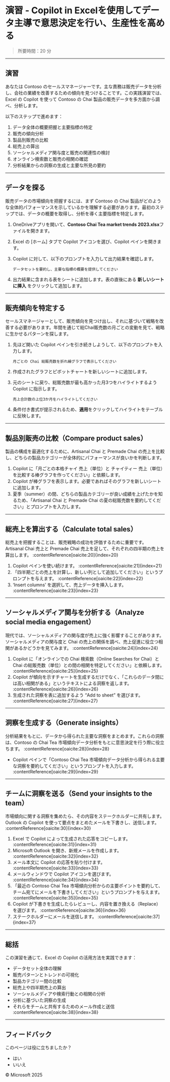# 演習 - Copilot in Excelを使用してデータ主導で意思決定を行い、生産性を高める

> 所要時間：20 分

---

## 演習

あなたは Contoso のセールスマネージャーです。主な責務は販売データを分析し、会社の業績を改善するための傾向を見つけることです。この実践演習では、Excel の Copilot を使って Contoso の Chai 製品の販売データを多方面から調べ、分析します。

以下のステップで進めます：  
1. データ全体の概要把握と主要指標の特定  
2. 販売の傾向分析  
3. 製品別販売の比較  
4. 総売上の算出  
5. ソーシャルメディア関与度と販売の関連性の検討  
6. オンライン検索数と販売の相関の確認  
7. 分析結果からの洞察の生成と主要な所見の要約

---

## データを探る

販売データの市場傾向を把握するには、まず Contoso の Chai 製品がどのような全体的パフォーマンスを示しているかを理解する必要があります。最初のステップでは、データの概要を取得し、分析を導く主要指標を特定します。 

1. OneDriveアプリを開いて、**Contoso Chai Tea market trends 2023.xlsx**ファイルを開きます。 

2. Excel の [ホーム] タブで Copilot アイコンを選び、Copilot ペインを開きます。

3. Copilot に対して、以下のプロンプトを入力して出力結果を確認します。

   ```prompt
   データセットを要約し、主要な指標の概要を提供してください
   ```

4. 出力結果に含まれる表をシートに追加します。表の直後にある **新しいシートに挿入** をクリックして追加します。

---

## 販売傾向を特定する

セールスマネージャーとして、販売傾向を見つけ出し、それに基づいて戦略を改善する必要があります。年間を通じて総Chai販売数の月ごとの変動を見て、戦略に生かせるパターンを探します。

1. 先ほど開いた Copilot ペインを引き続きしようして、以下のプロンプトを入力します。

   ```prompt
   月ごとの Chai 総販売数を折れ線グラフで表示してください
   ```

2. 作成されたグラフとピボットチャートを新しいシートに追加します。  

3. 元のシートに戻り、総販売数が最も高かった月3つをハイライトするよう Copilot に指示します。  

   ```propmt
   売上合計数の上位3か月をハイライトしてください
   ```

4. 条件付き書式が提示されるため、**適用**をクリックしてハイライトをテーブルに反映します。

---

## 製品別販売の比較（Compare product sales）

製品の構成を最適化するために、Artisanal Chai と Premade Chai の売上を比較し、どちらの製品カテゴリーが全体的にパフォーマンスが良いかを判断します。

1. Copilot に「月ごとの本格チャイ 売上（単位）と チャイティー 売上（単位）を比較する棒グラフを作ってください」と依頼します。 
2. Copilot が棒グラフを表示します。必要であればそのグラフを新しいシートに追加します。
3. 夏季（summer）の間、どちらの製品カテゴリーが良い成績を上げたかを知るため、「Artisanal Chai と Premade Chai の夏の総販売数を要約してください」とプロンプトを入力します。

---

## 総売上を算出する（Calculate total sales）

総売上を把握することは、販売戦略の成功を評価するために重要です。Artisanal Chai 売上と Premade Chai 売上を足して、それぞれの四半期の売上を算出します。 :contentReference[oaicite:20]{index=20}

1. Copilot ペインを使い続けます。 :contentReference[oaicite:21]{index=21}  
2. 「四半期ごとの売上を計算し、新しい列として追加してください」というプロンプトを与えます。 :contentReference[oaicite:22]{index=22}  
3. ‘Insert columns’ を選択して、売上データを挿入します。 :contentReference[oaicite:23]{index=23}

---

## ソーシャルメディア関与を分析する（Analyze social media engagement）

現代では、ソーシャルメディアの関与度が売上に強く影響することがあります。ソーシャルメディアの関与度と Chai の売上の関係を調べ、売上促進に役立つ相関があるかどうかを見てみます。 :contentReference[oaicite:24]{index=24}

1. Copilot に「オンラインでの Chai 検索数（Online Searches for Chai）と Chai の総販売数（単位）との間の相関を特定してください」と依頼します。 :contentReference[oaicite:25]{index=25}  
2. Copilot が傾向を示すチャートを生成するだけでなく、「これらのデータ間には高い相関がある」というテキストによる洞察を返します。 :contentReference[oaicite:26]{index=26}  
3. 生成された洞察を表に追加するよう “Add to sheet” を選びます。 :contentReference[oaicite:27]{index=27}

---

## 洞察を生成する（Generate insights）

分析結果をもとに、データから得られた主要な洞察をまとめます。これらの洞察は、Contoso の Chai Tea 市場傾向データ分析をもとに意思決定を行う際に役立ちます。 :contentReference[oaicite:28]{index=28}

- Copilot ペインで「Contoso Chai Tea 市場傾向データ分析から得られる主要な洞察を要約してください」というプロンプトを入力します。 :contentReference[oaicite:29]{index=29}

---

## チームに洞察を送る（Send your insights to the team）

市場傾向に関する洞察を集めたら、その内容をステークホルダーに共有します。Outlook の Copilot を使って要点をまとめたメールを下書きし、送信します。 :contentReference[oaicite:30]{index=30}

1. Excel で Copilot によって生成された応答をコピーします。 :contentReference[oaicite:31]{index=31}  
2. Microsoft Outlook を開き、新規メールを作成します。 :contentReference[oaicite:32]{index=32}  
3. メール本文に Copilot の応答を貼り付けます。 :contentReference[oaicite:33]{index=33}  
4. メールウィンドウで Copilot アイコンを選びます。 :contentReference[oaicite:34]{index=34}  
5. 「最近の Contoso Chai Tea 市場傾向分析からの主要ポイントを要約して、チーム宛てにメールを下書きしてください」というプロンプトを与えます。 :contentReference[oaicite:35]{index=35}  
6. Copilot が下書きを生成したらレビューし、内容を置き換える（Replace）を選びます。 :contentReference[oaicite:36]{index=36}  
7. ステークホルダーにメールを送信します。 :contentReference[oaicite:37]{index=37}

---

## 総括

この演習を通じて、Excel の Copilot の活用方法を実践できます：

- データセット全体の理解  
- 販売パターンとトレンドの可視化  
- 製品カテゴリー間の比較  
- 総売上や四半期売上の算出  
- ソーシャルメディアや検索行動との相関の分析  
- 分析に基づいた洞察の生成  
- それらをチームと共有するためのメール作成と送信 :contentReference[oaicite:38]{index=38}

---

## フィードバック

このページは役に立ちましたか？

- はい  
- いいえ  

© Microsoft 2025  
